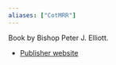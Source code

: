 ```yaml
---
aliases: ["CotMRR"]
---
```

Book by Bishop Peter J. Elliott.

- [Publisher website](https://ignatius.com/ceremonies-of-the-modern-roman-rite-2nd-edition-cmrr2p/)
